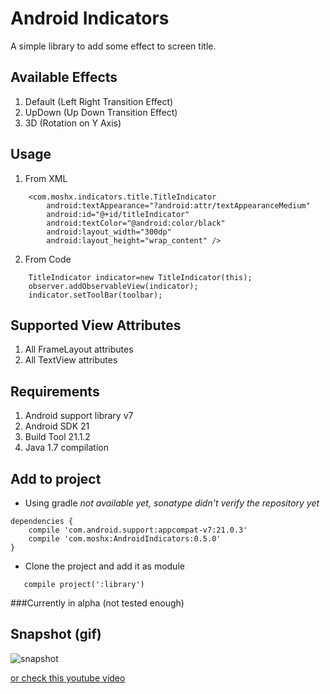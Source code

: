 # Android Indicators

A simple library to add some effect to screen title.

## Available Effects
1. Default (Left Right Transition Effect)
2. UpDown (Up Down Transition Effect)
3. 3D (Rotation on Y Axis)

## Usage
1. From XML
```
    <com.moshx.indicators.title.TitleIndicator
        android:textAppearance="?android:attr/textAppearanceMedium"
        android:id="@+id/titleIndicator"
        android:textColor="@android:color/black"
        android:layout_width="300dp"
        android:layout_height="wrap_content" />
```
2. From Code
```
    TitleIndicator indicator=new TitleIndicator(this);
    observer.addObservableView(indicator);
    indicator.setToolBar(toolbar);
```

## Supported View Attributes
1. All FrameLayout attributes
2. All TextView attributes

## Requirements 
1. Android support library v7
2. Android SDK 21
3. Build Tool 21.1.2
4. Java 1.7 compilation

## Add to project
* Using gradle
*not available yet, sonatype didn't verify the repository yet*
```
dependencies {
    compile 'com.android.support:appcompat-v7:21.0.3'
    compile 'com.moshx:AndroidIndicators:0.5.0'
}
```

* Clone the project and add it as module
```
   compile project(':library')
```


###Currently in alpha (not tested enough)

## Snapshot (gif)
![snapshot](https://raw.githubusercontent.com/MoshDev/AndroidIndicators/master/snapshots/2015-01-12%2019_42_02.gif)


[or check this youtube video](http://www.youtube.com/watch?v=UR9ae9WRpBI)

